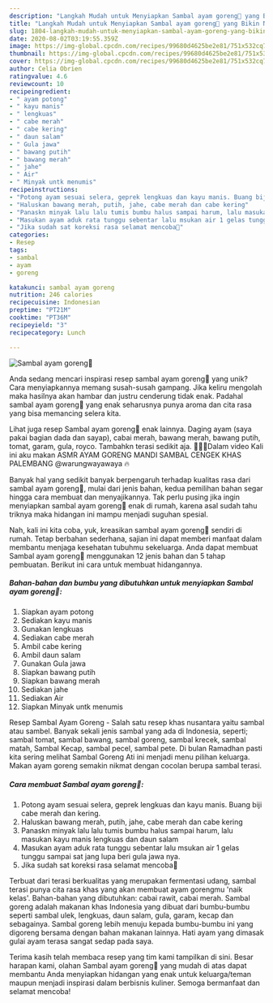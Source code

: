 ```yaml
---
description: "Langkah Mudah untuk Menyiapkan Sambal ayam goreng🥰 yang Bikin Ngiler"
title: "Langkah Mudah untuk Menyiapkan Sambal ayam goreng🥰 yang Bikin Ngiler"
slug: 1804-langkah-mudah-untuk-menyiapkan-sambal-ayam-goreng-yang-bikin-ngiler
date: 2020-08-02T03:19:55.359Z
image: https://img-global.cpcdn.com/recipes/99680d4625be2e81/751x532cq70/sambal-ayam-goreng🥰-foto-resep-utama.jpg
thumbnail: https://img-global.cpcdn.com/recipes/99680d4625be2e81/751x532cq70/sambal-ayam-goreng🥰-foto-resep-utama.jpg
cover: https://img-global.cpcdn.com/recipes/99680d4625be2e81/751x532cq70/sambal-ayam-goreng🥰-foto-resep-utama.jpg
author: Celia Obrien
ratingvalue: 4.6
reviewcount: 10
recipeingredient:
- " ayam potong"
- " kayu manis"
- " lengkuas"
- " cabe merah"
- " cabe kering"
- " daun salam"
- " Gula jawa"
- " bawang putih"
- " bawang merah"
- " jahe"
- " Air"
- " Minyak untk menumis"
recipeinstructions:
- "Potong ayam sesuai selera, geprek lengkuas dan kayu manis. Buang biji cabe merah dan kering."
- "Haluskan bawang merah, putih, jahe, cabe merah dan cabe kering"
- "Panaskn minyak lalu lalu tumis bumbu halus sampai harum, lalu masukan kayu manis lengkuas dan daun salam"
- "Masukan ayam aduk rata tunggu sebentar lalu msukan air 1 gelas tunggu sampai sat jang lupa beri gula jawa nya."
- "Jika sudah sat koreksi rasa selamat mencoba🥰"
categories:
- Resep
tags:
- sambal
- ayam
- goreng

katakunci: sambal ayam goreng 
nutrition: 246 calories
recipecuisine: Indonesian
preptime: "PT21M"
cooktime: "PT36M"
recipeyield: "3"
recipecategory: Lunch

---
```



![Sambal ayam goreng🥰](https://img-global.cpcdn.com/recipes/99680d4625be2e81/751x532cq70/sambal-ayam-goreng🥰-foto-resep-utama.jpg)

Anda sedang mencari inspirasi resep sambal ayam goreng🥰 yang unik? Cara menyiapkannya memang susah-susah gampang. Jika keliru mengolah maka hasilnya akan hambar dan justru cenderung tidak enak. Padahal sambal ayam goreng🥰 yang enak seharusnya punya aroma dan cita rasa yang bisa memancing selera kita.

Lihat juga resep Sambal ayam goreng🥰 enak lainnya. Daging ayam (saya pakai bagian dada dan sayap), cabai merah, bawang merah, bawang putih, tomat, garam, gula, royco. Tambahkn terasi sedikit aja. 💁🏻‍♀Dalam video Kali ini aku makan ASMR AYAM GORENG MANDI SAMBAL CENGEK KHAS PALEMBANG @warungwayawaya 🔥

Banyak hal yang sedikit banyak berpengaruh terhadap kualitas rasa dari sambal ayam goreng🥰, mulai dari jenis bahan, kedua pemilihan bahan segar hingga cara membuat dan menyajikannya. Tak perlu pusing jika ingin menyiapkan sambal ayam goreng🥰 enak di rumah, karena asal sudah tahu triknya maka hidangan ini mampu menjadi suguhan spesial.


Nah, kali ini kita coba, yuk, kreasikan sambal ayam goreng🥰 sendiri di rumah. Tetap berbahan sederhana, sajian ini dapat memberi manfaat dalam membantu menjaga kesehatan tubuhmu sekeluarga. Anda dapat membuat Sambal ayam goreng🥰 menggunakan 12 jenis bahan dan 5 tahap pembuatan. Berikut ini cara untuk membuat hidangannya.

<!--inarticleads1-->

##### Bahan-bahan dan bumbu yang dibutuhkan untuk menyiapkan Sambal ayam goreng🥰:

1. Siapkan  ayam potong
1. Sediakan  kayu manis
1. Gunakan  lengkuas
1. Sediakan  cabe merah
1. Ambil  cabe kering
1. Ambil  daun salam
1. Gunakan  Gula jawa
1. Siapkan  bawang putih
1. Siapkan  bawang merah
1. Sediakan  jahe
1. Sediakan  Air
1. Siapkan  Minyak untk menumis


Resep Sambal Ayam Goreng - Salah satu resep khas nusantara yaitu sambal atau sambel. Banyak sekali jenis sambal yang ada di Indonesia, seperti; sambal tomat, sambal bawang, sambal goreng, sambal krecek, sambal matah, Sambal Kecap, sambal pecel, sambal pete. Di bulan Ramadhan pasti kita sering melihat Sambal Goreng Ati ini menjadi menu pilihan keluarga. Makan ayam goreng semakin nikmat dengan cocolan berupa sambal terasi. 

<!--inarticleads2-->

##### Cara membuat Sambal ayam goreng🥰:

1. Potong ayam sesuai selera, geprek lengkuas dan kayu manis. Buang biji cabe merah dan kering.
1. Haluskan bawang merah, putih, jahe, cabe merah dan cabe kering
1. Panaskn minyak lalu lalu tumis bumbu halus sampai harum, lalu masukan kayu manis lengkuas dan daun salam
1. Masukan ayam aduk rata tunggu sebentar lalu msukan air 1 gelas tunggu sampai sat jang lupa beri gula jawa nya.
1. Jika sudah sat koreksi rasa selamat mencoba🥰


Terbuat dari terasi berkualitas yang merupakan fermentasi udang, sambal terasi punya cita rasa khas yang akan membuat ayam gorengmu &#39;naik kelas&#39;. Bahan-bahan yang dibutuhkan: cabai rawit, cabai merah. Sambal goreng adalah makanan khas Indonesia yang dibuat dari bumbu-bumbu seperti sambal ulek, lengkuas, daun salam, gula, garam, kecap dan sebagainya. Sambal goreng lebih menuju kepada bumbu-bumbu ini yang digoreng bersama dengan bahan makanan lainnya. Hati ayam yang dimasak gulai ayam terasa sangat sedap pada saya. 

Terima kasih telah membaca resep yang tim kami tampilkan di sini. Besar harapan kami, olahan Sambal ayam goreng🥰 yang mudah di atas dapat membantu Anda menyiapkan hidangan yang enak untuk keluarga/teman maupun menjadi inspirasi dalam berbisnis kuliner. Semoga bermanfaat dan selamat mencoba!
